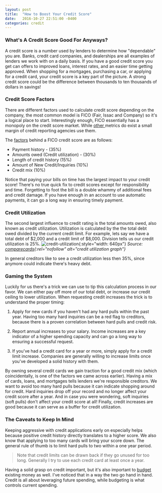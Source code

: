 ```yaml
---
layout: post
title:  "How to Boost Your Credit Score"
date:   2016-10-27 22:51:00 -0400
categories: credit
---
```

### What's A Credit Score Good For Anyways?
A credit score is a number used by lenders to determine how "dependable" you are. Banks, credit card companies, and dealerships are all examples of lenders we work with on a daily basis. If you have a good credit score you get can offers to improved loans, interest rates, and an easier time getting approved. When shopping for a mortgages, purchasing a car, or applying for a credit card, your credit score is a key part of the picture. A strong credit score could be the difference between thousands to ten thousands of dollars in savings!

### Credit Score Factors
There are different factors used to calculate credit score depending on the company, the most common model is FICO (Fair, Issac and Company) so it's a logical place to start. Interestingly enough, FICO essentially has a monopoly on the credit score market. While <a href="https://www.cafecredit.com/credit-score-range/" rel="nofollow"> other </a>metrics do exist a small margin of credit reporting agencies use them.

The <a href="http://www.myfico.com/credit-education/whats-in-your-credit-score/" rel="nofollow">factors</a> behind a FICO credit score are as follows:
* Payment history - (35%)
* Amounts owed (Credit utilization) - (30%)
* Length of credit history (15%)
* Amount of New Credit/Inquiries (10%)
* Credit mix (10%)

Notice that paying your bills on time has the largest impact to your credit score! There's no true quick fix to credit scores except for responsibility and time. Forgetting to foot the bill is a double whammy of additional fees and credit damage. If you have enough in an account to use automatic payments, it can go a long way in ensuring timely payment.

### Credit Utilization
The second largest influence to credit rating is the total amounts owed, also known as credit utilization. Utilization is calculated by the the total debt owed divided by the current credit limit. For example, lets say we have a total debt of $2,000 and a credit limit of $8,000. Division tells us our credit utilization is 25%.
![credit-utilization](/assets/blog/credit_utilization.png){:style="width: 640px"}
*Source: [comparecards](http://www.comparecards.com/blog/infographics/credit-utilization/){:rel="nofollow" alt="credit utilization graph"}*

In general creditors like to see a credit utilization less then 35%, since anymore could indicate there's heavy debt.

### Gaming the System
Luckily for us there's a trick we can use to tip this calculation process in our favor. We can either pay off more of our total debt, or increase our credit ceiling to lower utilization. When requesting credit increases the trick is to understand the proper timing:

1. Apply for new cards if you haven't had any hard pulls within the past year. Having too many hard inquiries can be a red flag to creditors, because there is a proven correlation between hard pulls and credit risk.

2. Report annual increases to your salary. Income increases are a key indicator of a higher spending capacity and can go a long way to ensuring a successful request.

3. If you've had a credit card for a year or more, simply apply for a credit limit increase. Companies are generally willing to increase limits once you've developed a solid history with them.  

By owning several credit cards we gain traction for a good credit mix (which coincidentally, is one of the factors we came across earlier). Having a mix of cards, loans, and mortgages tells lenders we're responsible creditors. We want to avoid too many hard pulls because it can indicate shopping around for credit. Hard inquiries drop off your record and no longer affect your credit score after a year. And in case you were wondering, soft inquiries (soft pulls) don't affect your credit score at all! Finally, credit increases are good because it can serve as a buffer for credit utilization.

### The Caveats to Keep In Mind
Keeping aggressive with credit applications early on especially helps because positive credit history directly translates to a higher score. We also know that applying to too many cards will bring your score down. The general rule of thumb is to limit hard pulls to two within a one year period. 

> Note that credit limits can be drawn back if they go unused for too long. Generally I try to use each credit card at least once a year.

Having a solid grasp on credit important, but it's also important to [budget](http://brunchbucks.com/budgeting/2016/10/19/budgeting-tips.html) existing money as well. I've noticed that in a way the two go hand in hand. Credit is all about leveraging future spending, while budgeting is what controls current spending.

